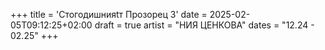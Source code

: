 +++
title = 'Стогодишнияtт Прозорец 3'
date = 2025-02-05T09:12:25+02:00
draft = true
artist = "НИЯ ЦЕНКОВА"
dates = "12.24 - 02.25"
+++
